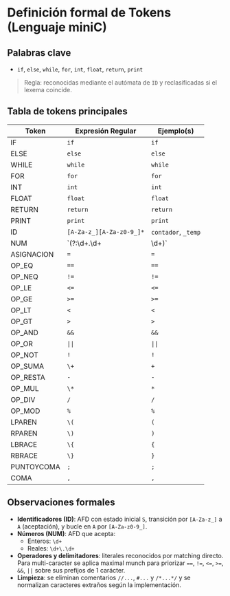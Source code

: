 
# Definición formal de Tokens (Lenguaje miniC)

## Palabras clave
- `if`, `else`, `while`, `for`, `int`, `float`, `return`, `print`  
> Regla: reconocidas mediante el autómata de `ID` y reclasificadas si el lexema coincide.

## Tabla de tokens principales

| Token        | Expresión Regular                | Ejemplo(s) |
|--------------|----------------------------------|------------|
| IF           | `if`                             | `if` |
| ELSE         | `else`                           | `else` |
| WHILE        | `while`                          | `while` |
| FOR          | `for`                            | `for` |
| INT          | `int`                            | `int` |
| FLOAT        | `float`                          | `float` |
| RETURN       | `return`                         | `return` |
| PRINT        | `print`                          | `print` |
| ID           | `[A-Za-z_][A-Za-z0-9_]*`         | `contador`, `_temp` |
| NUM          | `(?:\d+\.\d+|\d+)`               | `42`, `3.14` |
| ASIGNACION   | `=`                              | `=` |
| OP_EQ        | `==`                             | `==` |
| OP_NEQ       | `!=`                             | `!=` |
| OP_LE        | `<=`                             | `<=` |
| OP_GE        | `>=`                             | `>=` |
| OP_LT        | `<`                              | `<` |
| OP_GT        | `>`                              | `>` |
| OP_AND       | `&&`                             | `&&` |
| OP_OR        | `\|\|`                           | `\|\|` |
| OP_NOT       | `!`                              | `!` |
| OP_SUMA      | `\+`                             | `+` |
| OP_RESTA     | `-`                              | `-` |
| OP_MUL       | `\*`                             | `*` |
| OP_DIV       | `/`                              | `/` |
| OP_MOD       | `%`                              | `%` |
| LPAREN       | `\(`                             | `(` |
| RPAREN       | `\)`                             | `)` |
| LBRACE       | `\{`                             | `{` |
| RBRACE       | `\}`                             | `}` |
| PUNTOYCOMA   | `;`                              | `;` |
| COMA         | `,`                              | `,` |

## Observaciones formales
- **Identificadores (ID)**: AFD con estado inicial `S`, transición por `[A-Za-z_]` a `A` (aceptación), y bucle en `A` por `[A-Za-z0-9_]`.
- **Números (NUM)**: AFD que acepta:
  - Enteros: `\d+`
  - Reales: `\d+\.\d+`
- **Operadores y delimitadores**: literales reconocidos por matching directo. Para multi-caracter se aplica maximal munch para priorizar `==`, `!=`, `<=`, `>=`, `&&`, `||` sobre sus prefijos de 1 carácter.
- **Limpieza**: se eliminan comentarios `//...`, `#...` y `/*...*/` y se normalizan caracteres extraños según la implementación.
